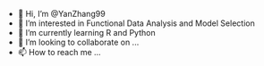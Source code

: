 - 👋 Hi, I’m @YanZhang99
- 👀 I’m interested in Functional Data Analysis and Model Selection
- 🌱 I’m currently learning  R and Python
- 💞️ I’m looking to collaborate on ...
- 📫 How to reach me ...

<!---
YanZhang99/YanZhang99 is a ✨ special ✨ repository because its `README.md` (this file) appears on your GitHub profile.
You can click the Preview link to take a look at your changes.
--->
